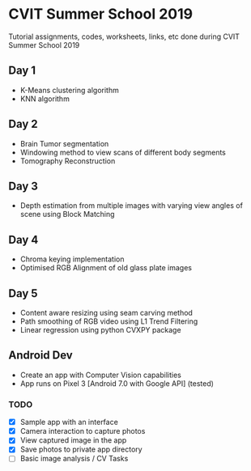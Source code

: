 # CVIT Summer School 2019
Tutorial assignments, codes, worksheets, links, etc done during CVIT Summer School 2019

## Day 1
* K-Means clustering algorithm
* KNN algorithm

## Day 2
* Brain Tumor segmentation
* Windowing method to view scans of different body segments
* Tomography Reconstruction

## Day 3
* Depth estimation from multiple images with varying view angles of scene using Block Matching

## Day 4
* Chroma keying implementation
* Optimised RGB Alignment of old glass plate images

## Day 5
* Content aware resizing using seam carving method
* Path smoothing of RGB video using L1 Trend Filtering
* Linear regression using python CVXPY package

## Android Dev
* Create an app with Computer Vision capabilities
* App runs on Pixel 3 [Android 7.0 with Google API] (tested)

### TODO
- [x] Sample app with an interface
- [x] Camera interaction to capture photos
- [x] View captured image in the app
- [x] Save photos to private app directory
- [ ] Basic image analysis / CV Tasks

